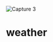 ![Capture 3](https://github.com/Ravigithub08/weather/assets/126548286/b03afa35-6a2b-4789-a6a1-06280fe6734d)
# weather
